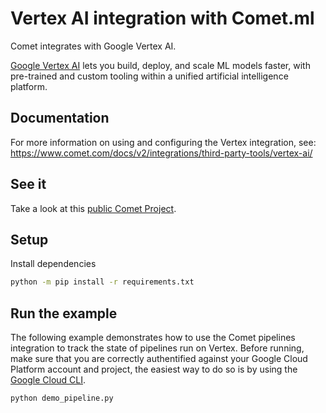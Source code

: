 # Vertex AI integration with Comet.ml

Comet integrates with Google Vertex AI.

[Google Vertex AI](https://cloud.google.com/vertex-ai/?utm_source=google&utm_medium=cpc&utm_campaign=emea-il-all-en-dr-skws-all-all-trial-e-gcp-1011340&utm_content=text-ad-none-any-DEV_c-CRE_574561340133-ADGP_Hybrid%20%7C%20SKWS%20-%20EXA%20%7C%20Txt%20~%20%20AI%20%26%20ML%20~%20Vertex%20AI-KWID_43700066526085804-kwd-553582750299-userloc_1007973&utm_term=KW_vertex%20ai-NET_g-PLAC_&gclid=CjwKCAjwoduRBhA4EiwACL5RP84_0P9FaDWoXsVlA3FOCozwNkqqNaZZFIjaWgadRde-KbCnfZRduRoCCzwQAvD_BwE&gclsrc=aw.ds) lets you build, deploy, and scale ML models faster, with pre-trained and custom tooling within a unified artificial intelligence platform.

## Documentation

For more information on using and configuring the Vertex integration, see: https://www.comet.com/docs/v2/integrations/third-party-tools/vertex-ai/

## See it

Take a look at this [public Comet Project](https://www.comet.com/examples/comet-example-vertex-hello-world/).

## Setup

Install dependencies

```bash
python -m pip install -r requirements.txt
```

## Run the example

The following example demonstrates how to use the Comet pipelines integration to track the state of pipelines run on Vertex. Before running, make sure that you are correctly authentified against your Google Cloud Platform account and project, the easiest way to do so is by using the [Google Cloud CLI](https://cloud.google.com/sdk/docs/).

```bash
python demo_pipeline.py
```
